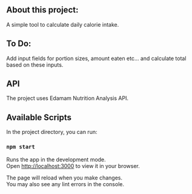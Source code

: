 ## About this project:

A simple tool to calculate daily calorie intake. 

## To Do: 
  Add input fields for portion sizes, amount eaten etc... and calculate total based on these inputs.

## API

The project uses Edamam Nutrition Analysis API.



## Available Scripts

In the project directory, you can run:

### `npm start`

Runs the app in the development mode.\
Open [http://localhost:3000](http://localhost:3000) to view it in your browser.

The page will reload when you make changes.\
You may also see any lint errors in the console.













